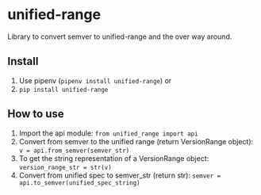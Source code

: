 # unified-range

Library to convert semver to unified-range and the over way around.

## Install
1. Use pipenv (`pipenv install unified-range`)
or 
2. `pip install unified-range`

## How to use
1. Import the api module:
`from unified_range import api`
2. Convert from semver to the unified range (return VersionRange object):
`v = api.from_semver(semver_str)`
3. To get the string representation of a VersionRange object:
`version_range_str = str(v)`
3. Convert from unified spec to semver_str (return str):
`semver = api.to_semver(unified_spec_string)`

